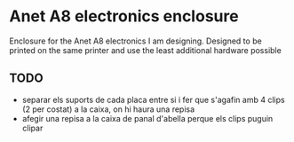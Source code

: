 # Anet A8 electronics enclosure

Enclosure for the Anet A8 electronics I am designing. Designed to be printed on the same printer and use the least additional hardware possible

## TODO

* separar els suports de cada placa entre si i fer que s'agafin amb 4 clips (2 per costat) a la caixa, on hi haura una repisa
* afegir una repisa a la caixa de panal d'abella perque els clips puguin clipar
